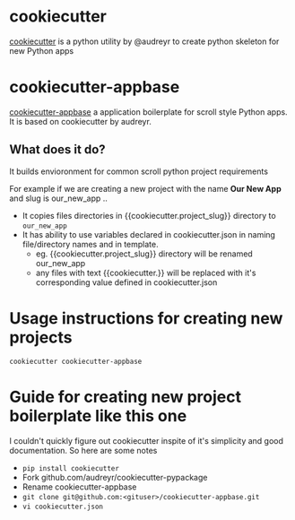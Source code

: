 # cookiecutter
[cookiecutter](https://cookiecutter.readthedocs.io/) is a python utility by @audreyr to create python skeleton for new Python apps

# cookiecutter-appbase
[cookiecutter-appbase](https://github.com/scrolltech/cookiecutter-appbase) a application boilerplate for scroll style Python apps.
It is based on cookiecutter by audreyr.

## What does it do?
It builds envioronment for common scroll python project requirements

For example if we are creating a new project with the name **Our New App** and slug is our_new_app ..
- It copies files directories in {{cookiecutter.project_slug}} directory to `our_new_app`
- It has ability to use variables declared in cookiecutter.json in naming file/directory names and in template. 
    - eg. {{cookiecutter.project_slug}} directory will be renamed our_new_app
    - any files with text {{cookiecutter.<variable>}} will be replaced with it's corresponding value defined in cookiecutter.json

# Usage instructions for creating new projects

```
cookiecutter cookiecutter-appbase
```

# Guide for creating new project boilerplate like this one

I couldn't quickly figure out cookiecutter inspite of it's simplicity and good documentation. 
So here are some notes

- `pip install cookiecutter`
- Fork github.com/audreyr/cookiecutter-pypackage
- Rename cookiecutter-appbase
- `git clone git@github.com:<gituser>/cookiecutter-appbase.git`
- `vi cookiecutter.json`
